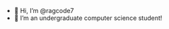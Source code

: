 - 👋 Hi, I’m @ragcode7
- 🌱 I’m an undergraduate computer science student!


<!---
ragcode7/ragcode7 is a ✨ special ✨ repository because its `README.md` (this file) appears on your GitHub profile.
You can click the Preview link to take a look at your changes.
--->

